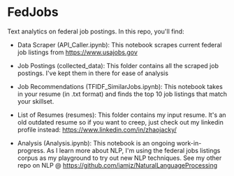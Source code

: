 # FedJobs

Text analytics on federal job postings. In this repo, you'll find:

- Data Scraper (API_Caller.ipynb): This notebook scrapes current federal job listings from https://www.usajobs.gov

- Job Postings (collected_data): This folder contains all the scraped job postings. I've kept them in there for ease of analysis

- Job Recommendations (TFIDF_SimilarJobs.ipynb): This notebook takes in your resume (in .txt format) and finds the top 10 job listings that match your skillset. 

- List of Resumes (resumes): This folder contains my input resume. It's an old outdated resume so if you want to creep, just check out my linkedin profile instead: https://www.linkedin.com/in/zhaojacky/

- Analysis (Analysis.ipynb): This notebook is an ongoing work-in-progress. As I learn more about NLP, I'm using the federal jobs listings corpus as my playground to try out new NLP techniques. See my other repo on NLP @ https://github.com/iamjz/NaturalLanguageProcessing